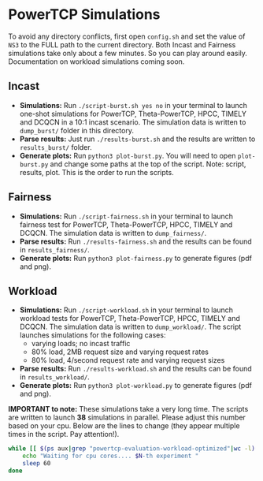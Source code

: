 # PowerTCP Simulations

To avoid any directory conflicts, first open `config.sh` and set the value of `NS3` to the FULL path to the current directory. Both Incast and Fairness simulations take only about a few minutes. So you can play around easily. Documentation on workload simulations coming soon.

## Incast

- **Simulations:** Run `./script-burst.sh yes no` in your terminal to launch one-shot simulations for PowerTCP, Theta-PowerTCP, HPCC, TIMELY and DCQCN in a 10:1 incast scenario. The simulation data is written to `dump_burst/` folder in this directory. 
- **Parse results:** Just run `./results-burst.sh` and the results are written to `results_burst/` folder. 
- **Generate plots:** Run `python3 plot-burst.py`. You will need to open `plot-burst.py` and change some paths at the top of the script. Note: script, results, plot. This is the order to run the scripts.

## Fairness

- **Simulations:** Run `./script-fairness.sh` in your terminal to launch fairness test for PowerTCP, Theta-PowerTCP, HPCC, TIMELY and DCQCN. The simulation data is written to `dump_fairness/`. 
- **Parse results:** Run `./results-fairness.sh` and the results can be found in `results_fairness/`. 
- **Generate plots:** Run `python3 plot-fairness.py` to generate figures (pdf and png).


## Workload

- **Simulations:** Run `./script-workload.sh` in your terminal to launch workload tests for PowerTCP, Theta-PowerTCP, HPCC, TIMELY and DCQCN. The simulation data is written to `dump_workload/`. The script launches simulations for the following cases:
	- varying loads; no incast traffic
	- 80% load, 2MB request size and varying request rates
	- 80% load, 4/second request rate and varying request sizes 
- **Parse results:** Run `./results-workload.sh` and the results can be found in `results_workload/`. 
- **Generate plots:** Run `python3 plot-workload.py` to generate figures (pdf and png).

**IMPORTANT to note:** These simulations take a very long time. The scripts are written to launch **38** simulations in parallel. Please adjust this number based on your cpu. Below are the lines to change (they appear multiple times in the script. Pay attention!).

```bash
while [[ $(ps aux|grep "powertcp-evaluation-workload-optimized"|wc -l) -gt 38 ]];do
	echo "Waiting for cpu cores.... $N-th experiment "
	sleep 60
done
```